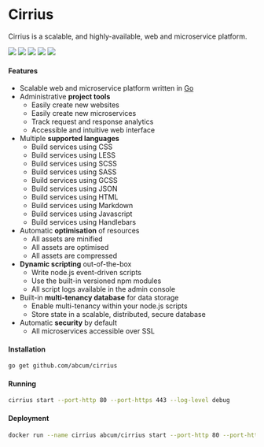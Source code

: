 # Cirrius

Cirrius is a scalable, and highly-available, web and microservice platform.

[![](https://img.shields.io/circleci/token/abf9e47762afcbbd936490819683ad44594f67b5/project/abcum/cirrius/master.svg?style=flat-square)](https://circleci.com/gh/abcum/cirrius) [![](https://img.shields.io/badge/status-alpha-ff00bb.svg?style=flat-square)](https://github.com/abcum/cirrius) [![](https://img.shields.io/badge/godoc-reference-blue.svg?style=flat-square)](https://godoc.org/github.com/abcum/cirrius) [![](https://goreportcard.com/badge/github.com/abcum/cirrius?style=flat-square)](https://goreportcard.com/report/github.com/abcum/cirrius) [![](https://img.shields.io/badge/license-Apache_License_2.0-00bfff.svg?style=flat-square)](https://github.com/abcum/cirrius) 

#### Features

- Scalable web and microservice platform written in [Go](http://golang.org)
- Administrative **project tools**
	- Easily create new websites
	- Easily create new microservices
	- Track request and response analytics
	- Accessible and intuitive web interface
- Multiple **supported languages**
	- Build services using CSS
	- Build services using LESS
	- Build services using SCSS
	- Build services using SASS
	- Build services using GCSS
	- Build services using JSON
	- Build services using HTML
	- Build services using Markdown
	- Build services using Javascript
	- Build services using Handlebars
- Automatic **optimisation** of resources
	- All assets are minified
	- All assets are optimised
	- All assets are compressed
- **Dynamic scripting** out-of-the-box
	- Write node.js event-driven scripts
	- Use the built-in versioned npm modules
	- All script logs available in the admin console
- Built-in **multi-tenancy database** for data storage
	- Enable multi-tenancy within your node.js scripts
	- Store state in a scalable, distributed, secure database
- Automatic **security** by default
	- All microservices accessible over SSL

#### Installation

```bash
go get github.com/abcum/cirrius
```

#### Running

```bash
cirrius start --port-http 80 --port-https 443 --log-level debug
```

#### Deployment

```bash
docker run --name cirrius abcum/cirrius start --port-http 80 --port-https 443 --log-level debug
```